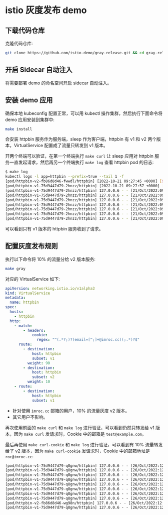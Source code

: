 # istio 灰度发布 demo

## 下载代码仓库

克隆代码仓库:

```bash
git clone https://github.com/istio-demo/gray-release.git && cd gray-release
```

## 开启 Sidecar 自动注入

将需要部署 demo 的命名空间开启 sidecar 自动注入。

## 安装 demo 应用

确保本地 kubeconfig 配置正常，可以用 kubectl 操作集群，然后执行下面命令将 demo 应用安装到集群中:

```bash
make install
```

会安装 httpbin 服务作为服务端，sleep 作为客户端，httpbin 有 v1 和 v2 两个版本，VirtualService 配置成了流量只转发到 v1 版本。

开两个终端可以验证，在第一个终端执行 `make curl` 让 sleep 应用对 httpbin 服务一直发起请求，然后再另一个终端执行 `make log` 查看 httpbin pod 的日志:

```bash
$ make log
kubectl logs -l app=httpbin --prefix=true --tail 1 -f
[pod/httpbin-v2-fb86d8d46-fwwdl/httpbin] [2022-10-21 09:27:45 +0000] [9] [INFO] Booting worker with pid: 9
[pod/httpbin-v1-75d9447d79-2hnzz/httpbin] [2022-10-21 09:27:57 +0000] [9] [INFO] Booting worker with pid: 9
[pod/httpbin-v1-75d9447d79-2hnzz/httpbin] 127.0.0.6 - - [21/Oct/2022:09:40:25 +0000] "GET /headers HTTP/1.1" 200 314 "-" "curl/7.85.0-DEV"
[pod/httpbin-v1-75d9447d79-2hnzz/httpbin] 127.0.0.6 - - [21/Oct/2022:09:40:26 +0000] "GET /headers HTTP/1.1" 200 314 "-" "curl/7.85.0-DEV"
[pod/httpbin-v1-75d9447d79-2hnzz/httpbin] 127.0.0.6 - - [21/Oct/2022:09:40:27 +0000] "GET /headers HTTP/1.1" 200 314 "-" "curl/7.85.0-DEV"
[pod/httpbin-v1-75d9447d79-2hnzz/httpbin] 127.0.0.6 - - [21/Oct/2022:09:40:28 +0000] "GET /headers HTTP/1.1" 200 314 "-" "curl/7.85.0-DEV"
[pod/httpbin-v1-75d9447d79-2hnzz/httpbin] 127.0.0.6 - - [21/Oct/2022:09:40:29 +0000] "GET /headers HTTP/1.1" 200 314 "-" "curl/7.85.0-DEV"
[pod/httpbin-v1-75d9447d79-2hnzz/httpbin] 127.0.0.6 - - [21/Oct/2022:09:40:30 +0000] "GET /headers HTTP/1.1" 200 314 "-" "curl/7.85.0-DEV"
[pod/httpbin-v1-75d9447d79-2hnzz/httpbin] 127.0.0.6 - - [21/Oct/2022:09:40:31 +0000] "GET /headers HTTP/1.1" 200 314 "-" "curl/7.85.0-DEV"
```

可以看到只有 v1 版本的 httpbin 服务收到了请求。

## 配置灰度发布规则

执行以下命令将 10% 的流量分给 v2 版本服务:

```bash
make gray
```

对应的 VirtualService 如下:

```yaml
apiVersion: networking.istio.io/v1alpha3
kind: VirtualService
metadata:
  name: httpbin
spec:
  hosts:
    - httpbin
  http:
    - match:
        - headers:
            cookie:
              regex: "^(.*?;)?(email=[^;]+@imroc.cc)(;.*)?$"
      route:
        - destination:
            host: httpbin
            subset: v1
          weight: 90
        - destination:
            host: httpbin
            subset: v2
          weight: 10
    - route:
        - destination:
            host: httpbin
            subset: v1

```

* 针对使用 `imroc.cc` 邮箱的用户，10% 的流量灰度 v2 版本。
* 其它用户不影响。

再次使用前面的 `make curl` 和 `make log` 进行验证，可以看到仍然只转发给 v1 版本，因为 `make curl` 发请求时，Cookie 中的邮箱是 `test@example.com`。

最后再使用 `make curl-cookie` 和 `make log` 进行验证，可以看到有 10% 流量转发给了 v2 版本，因为 `make curl-cookie` 发请求时，Cookie 中的邮箱地址是 `roc@imroc.cc`:

```txt
[pod/httpbin-v1-75d9447d79-q8gnw/httpbin] 127.0.0.6 - - [26/Oct/2022:12:41:00 +0000] "GET /headers HTTP/1.1" 200 570 "-" "curl/7.85.0-DEV"
[pod/httpbin-v1-75d9447d79-q8gnw/httpbin] 127.0.0.6 - - [26/Oct/2022:12:41:00 +0000] "GET /headers HTTP/1.1" 200 570 "-" "curl/7.85.0-DEV"
[pod/httpbin-v1-75d9447d79-q8gnw/httpbin] 127.0.0.6 - - [26/Oct/2022:12:41:00 +0000] "GET /headers HTTP/1.1" 200 570 "-" "curl/7.85.0-DEV"
[pod/httpbin-v1-75d9447d79-q8gnw/httpbin] 127.0.0.6 - - [26/Oct/2022:12:41:01 +0000] "GET /headers HTTP/1.1" 200 570 "-" "curl/7.85.0-DEV"
[pod/httpbin-v1-75d9447d79-q8gnw/httpbin] 127.0.0.6 - - [26/Oct/2022:12:41:01 +0000] "GET /headers HTTP/1.1" 200 570 "-" "curl/7.85.0-DEV"
[pod/httpbin-v1-75d9447d79-q8gnw/httpbin] 127.0.0.6 - - [26/Oct/2022:12:41:01 +0000] "GET /headers HTTP/1.1" 200 570 "-" "curl/7.85.0-DEV"
[pod/httpbin-v1-75d9447d79-q8gnw/httpbin] 127.0.0.6 - - [26/Oct/2022:12:41:01 +0000] "GET /headers HTTP/1.1" 200 570 "-" "curl/7.85.0-DEV"
[pod/httpbin-v1-75d9447d79-q8gnw/httpbin] 127.0.0.6 - - [26/Oct/2022:12:41:02 +0000] "GET /headers HTTP/1.1" 200 570 "-" "curl/7.85.0-DEV"
[pod/httpbin-v2-fb86d8d46-wg98n/httpbin] 127.0.0.6 - - [26/Oct/2022:12:41:02 +0000] "GET /headers HTTP/1.1" 200 570 "-" "curl/7.85.0-DEV"
[pod/httpbin-v1-75d9447d79-q8gnw/httpbin] 127.0.0.6 - - [26/Oct/2022:12:41:02 +0000] "GET /headers HTTP/1.1" 200 570 "-" "curl/7.85.0-DEV"
```